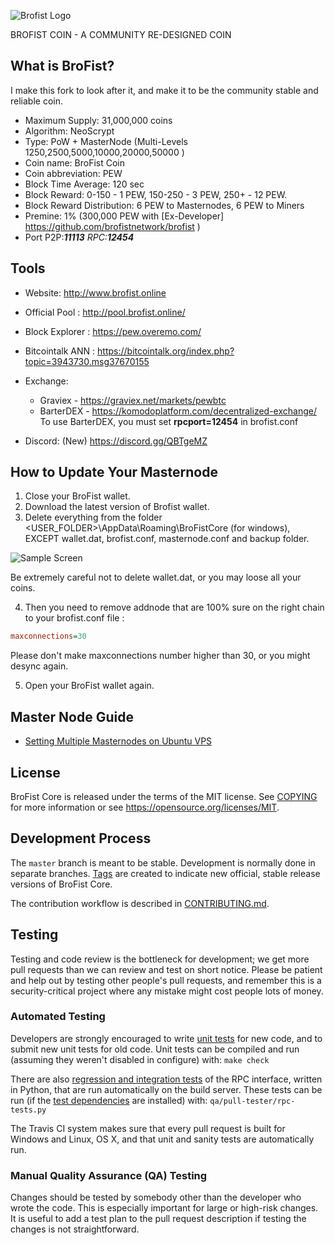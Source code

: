 ![Brofist Logo](/src/qt/res/icons/bitcoin.png)

BROFIST COIN - A COMMUNITY RE-DESIGNED COIN 

What is BroFist?
----------------

I make this fork to look after it, and make it to be the community stable and reliable coin.

- Maximum Supply: 31,000,000 coins
- Algorithm: NeoScrypt
- Type: PoW + MasterNode (Multi-Levels 1250,2500,5000,10000,20000,50000 )
- Coin name: BroFist Coin
- Coin abbreviation: PEW
- Block Time Average: 120 sec
- Block Reward: 0-150 - 1 PEW, 150-250 - 3 PEW, 250+ - 12 PEW. 
- Block Reward Distribution: 6 PEW to Masternodes, 6 PEW to Miners
- Premine: 1% (300,000 PEW with [Ex-Developer] https://github.com/brofistnetwork/brofist )
- Port P2P:***11113** RPC:**12454***

Tools
-------------
* Website: http://www.brofist.online 
* Official Pool : http://pool.brofist.online/
* Block Explorer : https://pew.overemo.com/
* Bitcointalk ANN : https://bitcointalk.org/index.php?topic=3943730.msg37670155

* Exchange: 
  - Graviex - https://graviex.net/markets/pewbtc
  - BarterDEX - https://komodoplatform.com/decentralized-exchange/
    To use BarterDEX, you must set **rpcport=12454** in brofist.conf 

* Discord: (New) https://discord.gg/QBTgeMZ


How to Update Your Masternode
------------------------
1. Close your BroFist wallet.
2. Download the latest version of Brofist wallet.
3. Delete everything from the folder <USER_FOLDER>\AppData\Roaming\BroFistCore (for windows), 
   EXCEPT wallet.dat, brofist.conf, masternode.conf and backup folder.

![Sample Screen](/doc/brofist_doc/step1.png)

Be extremely careful not to delete wallet.dat, or you may loose all your coins.

4. Then you need to remove addnode that are 100% sure on the right chain to your brofist.conf file :
```ini
maxconnections=30

```
Please don't make maxconnections number higher than 30, or you might desync again.

5. Open your BroFist wallet again.

Master Node Guide
----------------
* [Setting Multiple Masternodes on Ubuntu VPS](https://github.com/modcrypto/brofist/blob/master/doc/masternode_multi.md)


License
-------

BroFist Core is released under the terms of the MIT license. See [COPYING](COPYING) for more
information or see https://opensource.org/licenses/MIT.

Development Process
-------------------

The `master` branch is meant to be stable. Development is normally done in separate branches.
[Tags](https://github.com/brofistcoin/brofist/tags) are created to indicate new official,
stable release versions of BroFist Core.

The contribution workflow is described in [CONTRIBUTING.md](CONTRIBUTING.md).

Testing
-------

Testing and code review is the bottleneck for development; we get more pull
requests than we can review and test on short notice. Please be patient and help out by testing
other people's pull requests, and remember this is a security-critical project where any mistake might cost people
lots of money.

### Automated Testing

Developers are strongly encouraged to write [unit tests](/doc/unit-tests.md) for new code, and to
submit new unit tests for old code. Unit tests can be compiled and run
(assuming they weren't disabled in configure) with: `make check`

There are also [regression and integration tests](/qa) of the RPC interface, written
in Python, that are run automatically on the build server.
These tests can be run (if the [test dependencies](/qa) are installed) with: `qa/pull-tester/rpc-tests.py`

The Travis CI system makes sure that every pull request is built for Windows
and Linux, OS X, and that unit and sanity tests are automatically run.

### Manual Quality Assurance (QA) Testing

Changes should be tested by somebody other than the developer who wrote the
code. This is especially important for large or high-risk changes. It is useful
to add a test plan to the pull request description if testing the changes is
not straightforward.
